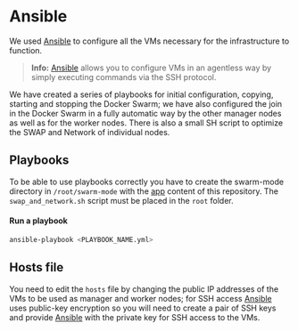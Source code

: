 # Ansible
We used [Ansible] to configure all the VMs necessary for the infrastructure to function. 
> **Info:** [Ansible] allows you to configure VMs in an agentless way by simply executing commands via the SSH protocol.

We have created a series of playbooks for initial configuration, copying, starting and stopping the Docker Swarm; we have also configured the join in the Docker Swarm in a fully automatic way by the other manager nodes as well as for the worker nodes. There is also a small SH script to optimize the SWAP and Network of individual nodes.

## Playbooks
To be able to use playbooks correctly you have to create the swarm-mode directory in `/root/swarm-mode` with the [app](https://github.com/MatteoFasulo/ScalableWebApp/tree/main/app) content of this repository. The `swap_and_network.sh` script must be placed in the `root` folder.

#### Run a playbook
```sh
ansible-playbook <PLAYBOOK_NAME.yml>
```

## Hosts file
You need to edit the `hosts` file by changing the public IP addresses of the VMs to be used as manager and worker nodes; for SSH access [Ansible] uses public-key encryption so you will need to create a pair of SSH keys and provide [Ansible] with the private key for SSH access to the VMs.



[Ansible]: <https://www.ansible.com/>

